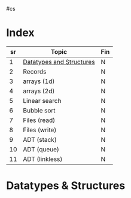 #cs
# Index
| sr  | Topic          | Fin |
| --- | -------------- | --- |
| 1   | [Datatypes and Structures](#Datatypes%20&%20Structures)      | N   |
| 2   | Records        | N   |
| 3   | arrays (1d)    | N   |
| 4   | arrays (2d)    | N   |
| 5   | Linear search  | N   |
| 6   | Bubble sort    | N   |
| 7   | Files (read)   | N   |
| 8   | Files (write)  | N   |
| 9   | ADT (stack)    | N   |
| 10  | ADT (queue)    | N   |
| 11  | ADT (linkless) | N   |

# Datatypes & Structures